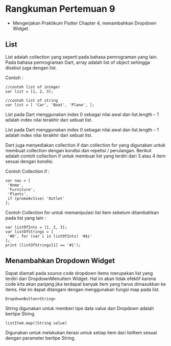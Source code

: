 # Rangkuman Pertemuan 9
- Mengerjakan Praktikum Flutter Chapter 4, menambahkan Dropdown Widget.

## List
List adalah collection yang seperti pada bahasa pemrograman yang lain. Pada bahasa pemrograman Dart, array adalah list of object sehingga disebut juga dengan list.

Contoh :
```
//contoh list of integer
var list = [1, 2, 3];

//contoh list of string
var list = [ 'Car', 'Boat', 'Plane', ];
```
List pada Dart menggunakan index 0 sebagai nilai awal dan list.length – 1 adalah index nilai terakhir dari sebuat list.

List pada Dart menggunakan index 0 sebagai nilai awal dan list.length – 1 adalah index nilai terakhir dari sebuat list.

Dart juga menyediakan collection if dan collection for yang digunakan untuk membuat collection dengan kondisi dan repetisi / perulangan. Berikut adalah contoh collection if untuk 
membuat list yang terdiri dari 3 atau 4 item sesuai dengan kondisi.

Contoh Collection if :
```
var nav = [
 'Home',
 'Furniture',
 'Plants',
 if (promoActive) 'Outlet'
];
```
Contoh Collection for untuk memanipulasi list item sebelum ditambahkan 
pada list yang lain :
```
var listOfInts = [1, 2, 3];
var listOfStrings = [
 '#0', for (var i in listOfInts) '#$i'
];
print (listOfStrings[1] == '#1');
```
## Menambahkan Dropdown Widget
Dapat diamati pada source code dropdown items merupakan list yang terdiri dari DropdownMenuItem Widget. Hal ini akan tidak efektif karena code kita akan panjang jika 
terdapat banyak item yang harus dimasukkan ke items. Hal ini dapat ditangani dengan menggunakan fungsi map pada list.
```
DropdownButton<String>
```
String digunakan untuk memberi tipe data value dari Dropdown adalah bertipe String.
```
listItem.map((String value)
```
Digunakan untuk melakukan iterasi untuk setiap item dari listItem sesuai dengan parameter bertipe String.
